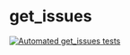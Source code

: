 # get_issues
[![Automated get_issues tests](https://github.com/gotohe11/get_issues/actions/workflows/run_tests.yml/badge.svg)](https://github.com/gotohe11/get_issues/actions/workflows/run_tests.yml)

